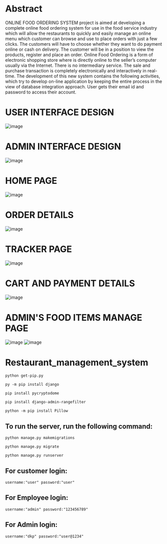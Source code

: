 # Abstract
ONLINE FOOD ORDERING SYSTEM project is aimed at developing a complete online food ordering system for use in the food service industry which will allow the restaurants to quickly and easily manage an online menu which customer can browse and use to place orders with just a few clicks. The customers will have to choose whether they want to do payment online or cash on delivery.
The customer will be in a position to view the products, register and place an order. Online Food Ordering is a form of electronic shopping store where is directly online to the seller’s computer usually via the Internet. There is no intermediary service. The sale and purchase transaction is completely electronically and interactively in real-time. The development of this new system contains the following activities, which try to develop on-line application by keeping the entire process in the view of database integration approach. User gets their email id and password to access their account.

# USER INTERFACE DESIGN
![image](https://github.com/user-attachments/assets/1b30e745-1dbe-49d9-bb91-56f49ecafefa)

# ADMIN INTERFACE DESIGN
![image](https://github.com/user-attachments/assets/3c46f759-c087-4fb7-9944-d7c941da79db)

# HOME PAGE
![image](https://github.com/user-attachments/assets/aa291a1d-53c9-4609-bf72-f2ff8eed38fd)

# ORDER DETAILS
![image](https://github.com/user-attachments/assets/2e100036-4682-41ff-8edc-15a2a6c3038c)

# TRACKER PAGE
![image](https://github.com/user-attachments/assets/78591976-a963-437a-9ca7-3a8cc6c67a75)

# CART AND PAYMENT DETAILS
![image](https://github.com/user-attachments/assets/784cbf3e-f5aa-483d-9af4-cbe5afcfdb89)

# ADMIN'S FOOD ITEMS MANAGE PAGE
![image](https://github.com/user-attachments/assets/c2bbd5f4-5355-4f9d-b6da-7c42814eda30)
![image](https://github.com/user-attachments/assets/68d9225a-7ca1-41fa-b82f-2e77d000a033)

# Restaurant_management_system

    python get-pip.py

    py -m pip install django

    pip install pycryptodome

    pip install django-admin-rangefilter
    
    python -m pip install Pillow    


## To run the server, run the following command:

    python manage.py makemigrations
        
    python manage.py migrate

    python manage.py runserver


## For  customer login:

    username:"user" password:"user"
    
## For  Employee login:

    username:"admin" password:"123456789"
    
## For  Admin login:

    username:"dkp" password:"user@1234"


